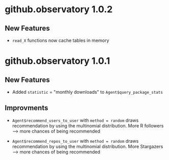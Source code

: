 # github.observatory 1.0.2

## New Features

* `read_X` functions now cache tables in memory


# github.observatory 1.0.1

## New Features

* Added `statistic` = "monthly downloads" to `Agent$query_package_stats`

## Improvments

* `Agent$recommend_users_to_user` with `method = random` draws recommendation by using the multinomial distribution. More R followers --> more chances of being recommended 

* `Agent$recommend_repos_to_user` with `method = random` draws recommendation by using the multinomial distribution. More Stargazers --> more chances of being recommended 
